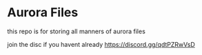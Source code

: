 # Aurora Files
this repo is for storing all manners of aurora files


join the disc if you havent already
https://discord.gg/qdtPZRwVsD
